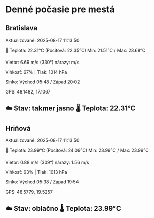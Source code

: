 ﻿# Denné počasie pre mestá

## Bratislava
Aktualizované: 2025-08-17 11:13:50

🌡️ Teplota: 22.31°C 
(Pocitová: 22.35°C)
Min: 21.51°C / Max: 23.68°C

Vietor: 6.69 m/s    (330°) 
nárazy:  m/s

Vlhkosť: 67% | Tlak: 1014 hPa

Slnko: Východ 05:48 / Západ 20:02

GPS: 48.1482, 17.1067

☁️ Stav: takmer jasno        🌡️ Teplota: 22.31°C
---

## Hriňová
Aktualizované: 2025-08-17 11:13:50

🌡️ Teplota: 23.99°C 
(Pocitová: 24.09°C)
Min: 23.99°C / Max: 23.99°C

Vietor: 0.88 m/s (309°)
nárazy: 1.56 m/s

Vlhkosť: 63% | Tlak: 1013 hPa

Slnko: Východ 05:38 / Západ 19:54

GPS: 48.5779, 19.5257

☁️ Stav: oblačno        🌡️ Teplota: 23.99°C
---
